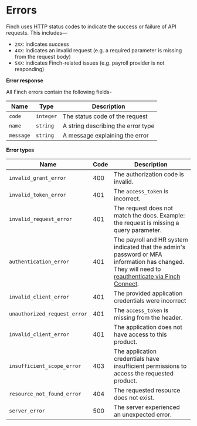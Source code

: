 # Errors

Finch uses HTTP status codes to indicate the success or failure of API requests. This includes— 
* `2XX`: indicates success
* `4XX`: indicates an invalid request (e.g. a required parameter is missing from the request body)
* `5XX`: indicates Finch-related issues (e.g. payroll provider is not responding)

**Error response**

All Finch errors contain the following fields-

Name | Type | Description
-----|------|------------
`code` | `integer` | The status code of the request
`name` | `string` | A string describing the error type
`message` | `string` | A message explaining the error

**Error types**

Name | Code | Description
------|--------|--------------
`invalid_grant_error` | 400 | The authorization code is invalid.
`invalid_token_error` | 401 | The `access_token` is incorrect.
`invalid_request_error` | 401 | The request does not match the docs. Example: the request is missing a query parameter.
`authentication_error` | 401 | The payroll and HR system indicated that the admin's password or MFA information has changed. They will need to [reauthenticate via Finch Connect](./4-Reauthentication.md).
`invalid_client_error` | 401 | The provided application credentials were incorrect
`unauthorized_request_error` | 401 | The `access_token` is missing from the header.
`invalid_client_error` | 401 | The application does not have access to this product.
`insufficient_scope_error` | 403 | The application credentials have insufficient permissions to access the requested product.
`resource_not_found_error` | 404 | The requested resource does not exist.
`server_error` | 500 | The server experienced an unexpected error.